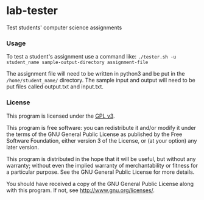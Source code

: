 # lab-tester
Test students' computer science assignments

### Usage
To test a student's assignment use a command like:
`./tester.sh -u student_name sample-output-directory assignment-file`

The assignment file will need to be written in python3 and be put in the
`/home/student_name/` directory. The sample input and output will need to be put
files called output.txt and input.txt.

### License
This program is licensed under the [GPL v3](http://www.gnu.org/licenses).

This program is free software: you can redistribute it and/or modify
it under the terms of the GNU General Public License as published by
the Free Software Foundation, either version 3 of the License, or
(at your option) any later version.

This program is distributed in the hope that it will be useful,
but without any warranty; without even the implied warranty of
merchantability or fitness for a particular purpose.  See the
GNU General Public License for more details.

You should have received a copy of the GNU General Public License
along with this program.  If not, see <http://www.gnu.org/licenses/>.
